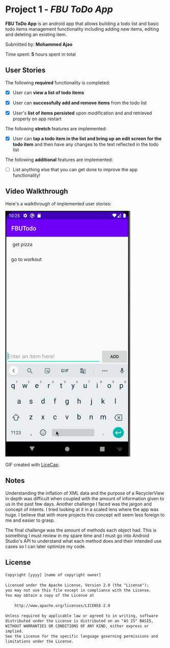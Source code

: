 # Project 1 - *FBU ToDo App*

**FBU ToDo App** is an android app that allows building a todo list and basic todo items management functionality including adding new items, editing and deleting an existing item.

Submitted by: **Mohammed Ajao**

Time spent: **5** hours spent in total

## User Stories

The following **required** functionality is completed:

* [x] User can **view a list of todo items**
* [x] User can **successfully add and remove items** from the todo list
* [x] User's **list of items persisted** upon modification and and retrieved properly on app restart


The following **stretch** features are implemented:

* [x] User can **tap a todo item in the list and bring up an edit screen for the todo item** and then have any changes to the text reflected in the todo list

The following **additional** features are implemented:

* [ ] List anything else that you can get done to improve the app functionality!

## Video Walkthrough

Here's a walkthrough of implemented user stories:

<img src='todo_recording.gif' title='Video Walkthrough' width='' alt='Video Walkthrough' />

GIF created with [LiceCap](http://www.cockos.com/licecap/).

## Notes

Understanding the inflation of XML data and the purpose of a RecyclerView in depth was difficult when coupled with the amount of information given
to us in the past few days. Another challenge I faced was the jargon and concept of intents. I tried looking at it in a scaled lens where the app was huge. I believe that with more projects this concept will seem less foreign to me and easier to grasp. 

The final challenge was the amount of methods each object had. This is something I must review in my spare time and I must go into Android Studio's API to understand what each method does and their intended use cases so I can later optimize my code.

## License

    Copyright [yyyy] [name of copyright owner]

    Licensed under the Apache License, Version 2.0 (the "License");
    you may not use this file except in compliance with the License.
    You may obtain a copy of the License at

        http://www.apache.org/licenses/LICENSE-2.0

    Unless required by applicable law or agreed to in writing, software
    distributed under the License is distributed on an "AS IS" BASIS,
    WITHOUT WARRANTIES OR CONDITIONS OF ANY KIND, either express or implied.
    See the License for the specific language governing permissions and
    limitations under the License.

